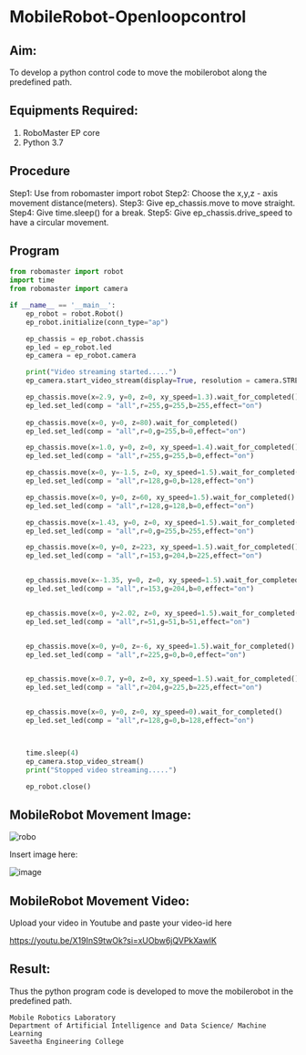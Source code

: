 # MobileRobot-Openloopcontrol
## Aim:

To develop a python control code to move the mobilerobot along the predefined path.

## Equipments Required:
1. RoboMaster EP core
2. Python 3.7

## Procedure

Step1:
Use from robomaster import robot
Step2:
Choose the x,y,z - axis movement distance(meters).
Step3:
Give ep_chassis.move to move straight.
Step4:
Give time.sleep() for a break.
Step5:
Give ep_chassis.drive_speed to have a circular movement.

## Program
```python
from robomaster import robot
import time
from robomaster import camera

if __name__ == '__main__':
    ep_robot = robot.Robot()
    ep_robot.initialize(conn_type="ap")

    ep_chassis = ep_robot.chassis
    ep_led = ep_robot.led
    ep_camera = ep_robot.camera

    print("Video streaming started.....")
    ep_camera.start_video_stream(display=True, resolution = camera.STREAM_360P)

    ep_chassis.move(x=2.9, y=0, z=0, xy_speed=1.3).wait_for_completed()
    ep_led.set_led(comp = "all",r=255,g=255,b=255,effect="on")
    
    ep_chassis.move(x=0, y=0, z=80).wait_for_completed()
    ep_led.set_led(comp = "all",r=0,g=255,b=0,effect="on")

    ep_chassis.move(x=1.0, y=0, z=0, xy_speed=1.4).wait_for_completed()
    ep_led.set_led(comp = "all",r=255,g=255,b=0,effect="on")

    ep_chassis.move(x=0, y=-1.5, z=0, xy_speed=1.5).wait_for_completed()
    ep_led.set_led(comp = "all",r=128,g=0,b=128,effect="on")

    ep_chassis.move(x=0, y=0, z=60, xy_speed=1.5).wait_for_completed()
    ep_led.set_led(comp = "all",r=128,g=128,b=0,effect="on")

    ep_chassis.move(x=1.43, y=0, z=0, xy_speed=1.5).wait_for_completed()
    ep_led.set_led(comp = "all",r=0,g=255,b=255,effect="on")

    ep_chassis.move(x=0, y=0, z=223, xy_speed=1.5).wait_for_completed()
    ep_led.set_led(comp = "all",r=153,g=204,b=225,effect="on")


    ep_chassis.move(x=-1.35, y=0, z=0, xy_speed=1.5).wait_for_completed()
    ep_led.set_led(comp = "all",r=153,g=204,b=0,effect="on")


    ep_chassis.move(x=0, y=2.02, z=0, xy_speed=1.5).wait_for_completed()
    ep_led.set_led(comp = "all",r=51,g=51,b=51,effect="on")


    ep_chassis.move(x=0, y=0, z=-6, xy_speed=1.5).wait_for_completed()
    ep_led.set_led(comp = "all",r=225,g=0,b=0,effect="on")


    ep_chassis.move(x=0.7, y=0, z=0, xy_speed=1.5).wait_for_completed()
    ep_led.set_led(comp = "all",r=204,g=225,b=225,effect="on")


    ep_chassis.move(x=0, y=0, z=0, xy_speed=0).wait_for_completed()
    ep_led.set_led(comp = "all",r=128,g=0,b=128,effect="on")



    time.sleep(4)
    ep_camera.stop_video_stream()
    print("Stopped video streaming.....")

    ep_robot.close()
```

## MobileRobot Movement Image:

![robo](./img/robomaster.png)

Insert image here:

![image](https://github.com/sreekarsh/mobilerobot-openloopcontrol/assets/139841918/a27ee682-8917-437a-8a6c-1fe11ee9dbde)

## MobileRobot Movement Video:

Upload your video in Youtube and paste your video-id here

https://youtu.be/X19InS9twOk?si=xUObw6jQVPkXawlK

## Result:
Thus the python program code is developed to move the mobilerobot in the predefined path.
```
Mobile Robotics Laboratory
Department of Artificial Intelligence and Data Science/ Machine Learning
Saveetha Engineering College
```

